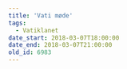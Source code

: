```yaml
---
title: 'Vati møde'
tags:
  - Vatiklanet
date_start: 2018-03-07T18:00:00
date_end: 2018-03-07T21:00:00
old_id: 6983
---
```

